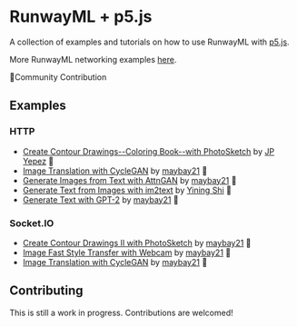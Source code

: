 # RunwayML + p5.js

A collection of examples and tutorials on how to use RunwayML with [p5.js](http://p5js.org/).

More RunwayML networking examples [here](https://learn.runwayml.com/#/networking/examples).

🎉Community Contribution

## Examples

### HTTP
 * [Create Contour Drawings--Coloring Book--with PhotoSketch](PhotoSketch/ColoringBook/) by [JP Yepez](https://www.jpyepez.com) 🎉
 * [Image Translation with CycleGAN](CycleGAN/CycleGAN_HTTP/) by [maybay21](https://github.com/maybay21) 🎉
 * [Generate Images from Text with AttnGAN](AttnGAN/) by [maybay21](https://github.com/maybay21) 🎉 
 * [Generate Text from Images with im2text](im2txt/) by [Yining Shi](https://1023.io) 🎉
 * [Generate Text with GPT-2](GPT2/) by [maybay21](https://github.com/maybay21) 🎉


### Socket.IO
* [Create Contour Drawings II with PhotoSketch](PhotoSketch/PhotoSketch_Websockets/) by [maybay21](https://github.com/maybay21) 🎉
* [Image Fast Style Transfer with Webcam](FastStyleTransfer/) by [maybay21](https://github.com/maybay21) 🎉
* [Image Translation with CycleGAN](CycleGAN/CycleGAN_Websockets/) by [maybay21](https://github.com/maybay21) 🎉

  

## Contributing

This is still a work in progress. Contributions are welcomed!
